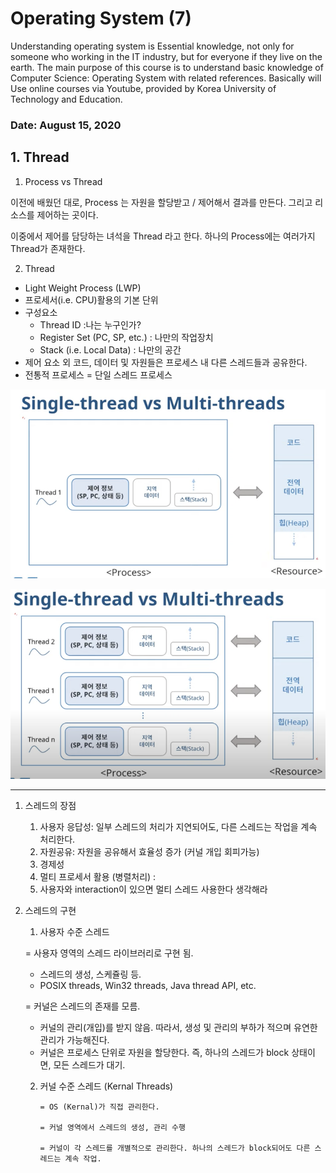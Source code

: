 # Operating System (7)

Understanding operating system is Essential knowledge, not only for someone who working in the IT industry, but for everyone if they live on the earth.  The main purpose of this course is to understand basic knowledge of Computer Science: Operating System with related references. Basically will Use online courses via Youtube, provided by Korea University of Technology and Education. 

### Date: August 15, 2020

## 1. Thread

1) Process vs Thread

이전에 배웠던 대로, Process 는 자원을 할당받고 / 제어해서 결과를 만든다. 그리고 리소스를 제어하는 곳이다.

이중에서 제어를 담당하는 녀석을 Thread 라고 한다. 하나의 Process에는 여러가지 Thread가 존재한다.

2) Thread

- Light Weight Process (LWP)
- 프로세서(i.e. CPU)활용의 기본 단위
- 구성요소
    - Thread ID :나는 누구인가?
    - Register Set (PC, SP, etc.) : 나만의 작업장치
    - Stack (i.e. Local Data) : 나만의 공간
- 제어 요소 외 코드, 데이터 및 자원들은 프로세스 내 다른 스레드들과 공유한다.
- 전통적 프로세스 = 단일 스레드 프로세스

![Untitled](Operating%20System%20(7)%205d3ae24d02da454fad87f91df345d0ed/Untitled.png)

![Untitled](Operating%20System%20(7)%205d3ae24d02da454fad87f91df345d0ed/Untitled%201.png)

---

1. 스레드의 장점
    1. 사용자 응답성: 일부 스레드의 처리가 지연되어도, 다른 스레드는 작업을 계속 처리한다.
    2. 자원공유: 자원을 공유해서 효율성 증가 (커널 개입 회피가능)
    3. 경제성
    4. 멀티 프로세서 활용 (병렬처리) : 
    5. 사용자와 interaction이 있으면 멀티 스레드 사용한다 생각해라

1. 스레드의 구현

    1) 사용자 수준 스레드

    = 사용자 영역의 스레드 라이브러리로 구현 됨.

    - 스레드의 생성, 스케쥴링 등.
    - POSIX threads, Win32 threads, Java thread API, etc.

    = 커널은 스레드의 존재를 모름.

    - 커널의 관리(개입)를 받지 않음. 따라서, 생성 및 관리의 부하가 적으며 유연한 관리가 가능해진다.
    - 커널은 프로세스 단위로 자원을 할당한다. 즉, 하나의 스레드가 block 상태이면, 모든 스레드가 대기.

    2) 커널 수준 스레드 (Kernal Threads)

           = OS (Kernal)가 직접 관리한다.

           = 커널 영역에서 스레드의 생성, 관리 수행

           = 커널이 각 스레드를 개별적으로 관리한다. 하나의 스레드가 block되어도 다른 스레드는 계속 작업.